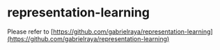 # representation-learning


Please refer to [https://github.com/gabrielraya/representation-learning](https://github.com/gabrielraya/representation-learning)
